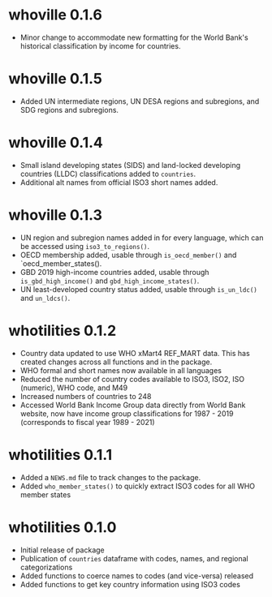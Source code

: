 # whoville 0.1.6

* Minor change to accommodate new formatting for the World Bank's historical classification by income for countries.

# whoville 0.1.5

* Added UN intermediate regions, UN DESA regions and subregions, and SDG regions
and subregions.

# whoville 0.1.4

* Small island developing states (SIDS) and land-locked developing countries (LLDC)
    classifications added to `countries`.
* Additional alt names from official ISO3 short names added.

# whoville 0.1.3

* UN region and subregion names added in for every language, which can be accessed
    using `iso3_to_regions()`.
* OECD membership added, usable through `is_oecd_member()` and `oecd_member_states().
* GBD 2019 high-income countries added, usable through `is_gbd_high_income()` and
    `gbd_high_income_states()`.
* UN least-developed country status added, usable through `is_un_ldc()` and 
    `un_ldcs()`.

# whotilities 0.1.2

* Country data updated to use WHO xMart4 REF_MART data. This has created changes across all functions and in the package.
* WHO formal and short names now available in all languages
* Reduced the number of country codes available to ISO3, ISO2, ISO (numeric), WHO code, and M49
* Increased numbers of countries to 248
* Accessed World Bank Income Group data directly from World Bank website, now have income group classifications for 1987 - 2019 (corresponds to fiscal year 1989 - 2021)

# whotilities 0.1.1

* Added a `NEWS.md` file to track changes to the package.
* Added `who_member_states()` to quickly extract ISO3 codes for all WHO member states

# whotilities 0.1.0

* Initial release of package
* Publication of `countries` dataframe with codes, names, and regional categorizations
* Added functions to coerce names to codes (and vice-versa) released
* Added functions to get key country information using ISO3 codes
